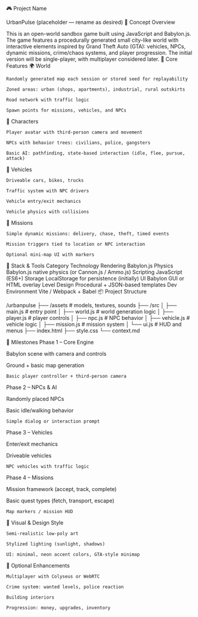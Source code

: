 🎮 Project Name

UrbanPulse (placeholder — rename as desired)
🧠 Concept Overview

This is an open-world sandbox game built using JavaScript and Babylon.js. The game features a procedurally generated small city-like world with interactive elements inspired by Grand Theft Auto (GTA): vehicles, NPCs, dynamic missions, crime/chaos systems, and player progression. The initial version will be single-player, with multiplayer considered later.
🧱 Core Features
🌍 World

    Randomly generated map each session or stored seed for replayability

    Zoned areas: urban (shops, apartments), industrial, rural outskirts

    Road network with traffic logic

    Spawn points for missions, vehicles, and NPCs

🧍 Characters

    Player avatar with third-person camera and movement

    NPCs with behavior trees: civilians, police, gangsters

    Basic AI: pathfinding, state-based interaction (idle, flee, pursue, attack)

🚗 Vehicles

    Driveable cars, bikes, trucks

    Traffic system with NPC drivers

    Vehicle entry/exit mechanics

    Vehicle physics with collisions

🎯 Missions

    Simple dynamic missions: delivery, chase, theft, timed events

    Mission triggers tied to location or NPC interaction

    Optional mini-map UI with markers

🧰 Stack & Tools
Category	Technology
Rendering	Babylon.js
Physics	Babylon.js native physics (or Cannon.js / Ammo.js)
Scripting	JavaScript (ES6+)
Storage	LocalStorage for persistence (initially)
UI	Babylon GUI or HTML overlay
Level Design	Procedural + JSON-based templates
Dev Environment	Vite / Webpack + Babel
📦 Project Structure

/urbanpulse
├── /assets         # models, textures, sounds
├── /src
│   ├── main.js      # entry point
│   ├── world.js     # world generation logic
│   ├── player.js    # player controls
│   ├── npc.js       # NPC behavior
│   ├── vehicle.js   # vehicle logic
│   ├── mission.js   # mission system
│   └── ui.js        # HUD and menus
├── index.html
├── style.css
└── context.md

🚦 Milestones
Phase 1 – Core Engine

Babylon scene with camera and controls

Ground + basic map generation

    Basic player controller + third-person camera

Phase 2 – NPCs & AI

Randomly placed NPCs

Basic idle/walking behavior

    Simple dialog or interaction prompt

Phase 3 – Vehicles

Enter/exit mechanics

Driveable vehicles

    NPC vehicles with traffic logic

Phase 4 – Missions

Mission framework (accept, track, complete)

Basic quest types (fetch, transport, escape)

    Map markers / mission HUD

🎨 Visual & Design Style

    Semi-realistic low-poly art

    Stylized lighting (sunlight, shadows)

    UI: minimal, neon accent colors, GTA-style minimap

🧩 Optional Enhancements

    Multiplayer with Colyseus or WebRTC

    Crime system: wanted levels, police reaction

    Building interiors

    Progression: money, upgrades, inventory